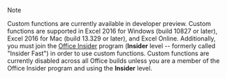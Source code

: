 > [!NOTE]
> Custom functions are currently available in developer preview. Custom functions are supported in Excel 2016 for Windows (build 10827 or later), Excel 2016 for Mac (build 13.329 or later), and Excel Online. Additionally, you must join the [Office Insider](https://products.office.com/office-insider) program (**Insider** level -- formerly called "Insider Fast") in order to use custom functions. Custom functions are currently disabled across all Office builds unless you are a member of the Office Insider program and using the **Insider** level.